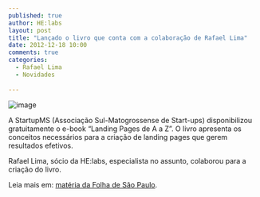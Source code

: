 ```yaml
---
published: true
author: HE:labs
layout: post
title: "Lançado o livro que conta com a colaboração de Rafael Lima"
date: 2012-12-18 10:00
comments: true
categories:
  - Rafael Lima
  - Novidades
   
---
```

![image](/blog/images/posts/2012-12-18/livrorafa.jpg)

A StartupMS (Associação Sul-Matogrossense de Start-ups) disponibilizou gratuitamente o e-book “Landing Pages de A a Z”. O livro apresenta os conceitos necessários para a criação de landing pages que gerem resultados efetivos.

Rafael Lima, sócio da HE:labs, especialista no assunto, colaborou para a criação do livro.

Leia mais em: [matéria da Folha de São Paulo](http://classificados.folha.uol.com.br/negocios/1197197-associacao-disponibiliza-e-book-gratuito-para-empresas-iniciantes.shtml).

